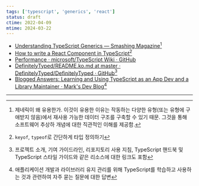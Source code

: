 ```yaml
---
tags: ['typescript', 'generics', 'react']
status: draft
ctime: 2022-04-09
mtime: 2024-03-22
---
```


- [Understanding TypeScript Generics — Smashing Magazine](https://www.smashingmagazine.com/2020/10/understanding-typescript-generics/)[^1]
- [How to write a React Component in TypeScript](https://kentcdodds.com/blog/how-to-write-a-react-component-in-typescript)[^2]
- [Performance · microsoft/TypeScript Wiki · GitHub](https://github.com/microsoft/TypeScript/wiki/Performance)
- [DefinitelyTyped/README.ko.md at master · DefinitelyTyped/DefinitelyTyped · GitHub](https://github.com/DefinitelyTyped/DefinitelyTyped/blob/master/README.ko.md)[^4]
- [Blogged Answers: Learning and Using TypeScript as an App Dev and a Library Maintainer ·  Mark's Dev Blog](https://blog.isquaredsoftware.com/2019/11/blogged-answers-learning-and-using-typescript/)[^5]

---

[^1]: 제네릭이 왜 유용한가. 이것이 유용한 이유는 작동하는 다양한 유형(또는 유형에 구애받지 않음)에서 재사용 가능한 데이터 구조를 구축할 수 있기 때문. 그것을 통해 소프트웨어 추상하 개념에 대한 직관적인 이해를 제공함.
[^2]: `keyof`, `typeof`로 간단하게 타입 정의하기
[^3]: TypeScript 코드의 성능을 개선하기 위한 정보와 모범 사례
[^4]: 프로젝트 소개, 기여 가이드라인, 리포지토리 사용 지침, TypeScript 핸드북 및 TypeScript 스타일 가이드와 같은 리소스에 대한 링크도 포함
[^5]: 애플리케이션 개발과 라이브러리 유지 관리를 위해 TypeScript를 학습하고 사용하는 것과 관련하여 자주 묻는 질문에 대한 답변
